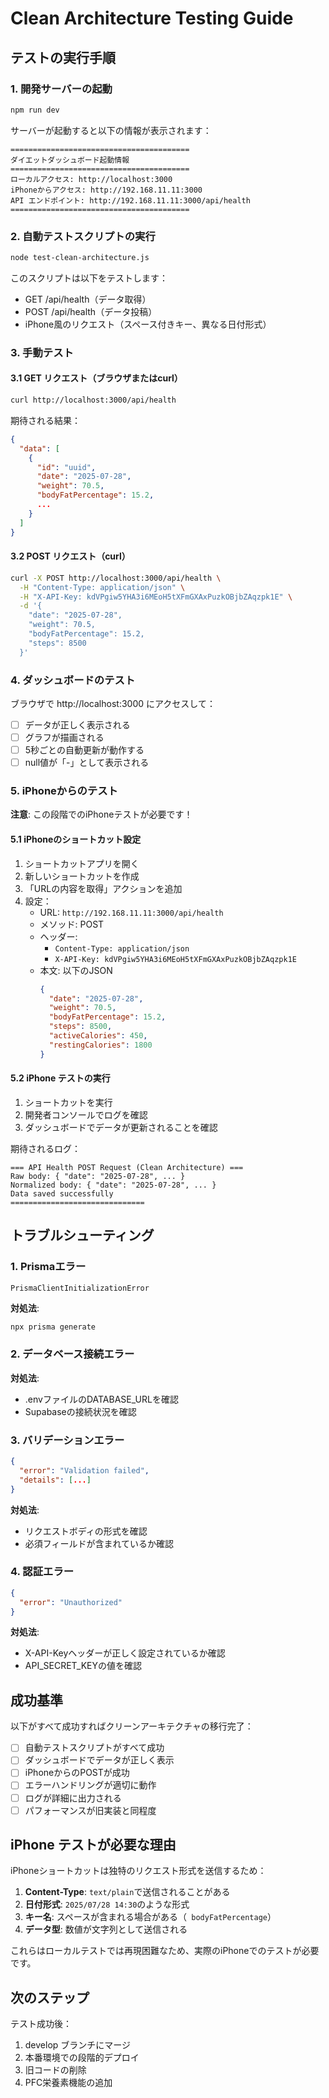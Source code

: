 # Clean Architecture Testing Guide

## テストの実行手順

### 1. 開発サーバーの起動

```bash
npm run dev
```

サーバーが起動すると以下の情報が表示されます：
```
========================================
ダイエットダッシュボード起動情報
========================================
ローカルアクセス: http://localhost:3000
iPhoneからアクセス: http://192.168.11.11:3000
API エンドポイント: http://192.168.11.11:3000/api/health
========================================
```

### 2. 自動テストスクリプトの実行

```bash
node test-clean-architecture.js
```

このスクリプトは以下をテストします：
- GET /api/health（データ取得）
- POST /api/health（データ投稿）
- iPhone風のリクエスト（スペース付きキー、異なる日付形式）

### 3. 手動テスト

#### 3.1 GET リクエスト（ブラウザまたはcurl）

```bash
curl http://localhost:3000/api/health
```

期待される結果：
```json
{
  "data": [
    {
      "id": "uuid",
      "date": "2025-07-28",
      "weight": 70.5,
      "bodyFatPercentage": 15.2,
      ...
    }
  ]
}
```

#### 3.2 POST リクエスト（curl）

```bash
curl -X POST http://localhost:3000/api/health \
  -H "Content-Type: application/json" \
  -H "X-API-Key: kdVPgiw5YHA3i6MEoH5tXFmGXAxPuzkOBjbZAqzpk1E" \
  -d '{
    "date": "2025-07-28",
    "weight": 70.5,
    "bodyFatPercentage": 15.2,
    "steps": 8500
  }'
```

### 4. ダッシュボードのテスト

ブラウザで http://localhost:3000 にアクセスして：

- [ ] データが正しく表示される
- [ ] グラフが描画される
- [ ] 5秒ごとの自動更新が動作する
- [ ] null値が「-」として表示される

### 5. iPhoneからのテスト

**注意**: この段階でのiPhoneテストが必要です！

#### 5.1 iPhoneのショートカット設定

1. ショートカットアプリを開く
2. 新しいショートカットを作成
3. 「URLの内容を取得」アクションを追加
4. 設定：
   - URL: `http://192.168.11.11:3000/api/health`
   - メソッド: POST
   - ヘッダー:
     - `Content-Type: application/json`
     - `X-API-Key: kdVPgiw5YHA3i6MEoH5tXFmGXAxPuzkOBjbZAqzpk1E`
   - 本文: 以下のJSON
     ```json
     {
       "date": "2025-07-28",
       "weight": 70.5,
       "bodyFatPercentage": 15.2,
       "steps": 8500,
       "activeCalories": 450,
       "restingCalories": 1800
     }
     ```

#### 5.2 iPhone テストの実行

1. ショートカットを実行
2. 開発者コンソールでログを確認
3. ダッシュボードでデータが更新されることを確認

期待されるログ：
```
=== API Health POST Request (Clean Architecture) ===
Raw body: { "date": "2025-07-28", ... }
Normalized body: { "date": "2025-07-28", ... }
Data saved successfully
==============================
```

## トラブルシューティング

### 1. Prismaエラー

```
PrismaClientInitializationError
```

**対処法**:
```bash
npx prisma generate
```

### 2. データベース接続エラー

**対処法**:
- .envファイルのDATABASE_URLを確認
- Supabaseの接続状況を確認

### 3. バリデーションエラー

```json
{
  "error": "Validation failed",
  "details": [...]
}
```

**対処法**:
- リクエストボディの形式を確認
- 必須フィールドが含まれているか確認

### 4. 認証エラー

```json
{
  "error": "Unauthorized"
}
```

**対処法**:
- X-API-Keyヘッダーが正しく設定されているか確認
- API_SECRET_KEYの値を確認

## 成功基準

以下がすべて成功すればクリーンアーキテクチャの移行完了：

- [ ] 自動テストスクリプトがすべて成功
- [ ] ダッシュボードでデータが正しく表示
- [ ] iPhoneからのPOSTが成功
- [ ] エラーハンドリングが適切に動作
- [ ] ログが詳細に出力される
- [ ] パフォーマンスが旧実装と同程度

## iPhone テストが必要な理由

iPhoneショートカットは独特のリクエスト形式を送信するため：

1. **Content-Type**: `text/plain`で送信されることがある
2. **日付形式**: `2025/07/28 14:30`のような形式
3. **キー名**: スペースが含まれる場合がある（` bodyFatPercentage`）
4. **データ型**: 数値が文字列として送信される

これらはローカルテストでは再現困難なため、実際のiPhoneでのテストが必要です。

## 次のステップ

テスト成功後：
1. develop ブランチにマージ
2. 本番環境での段階的デプロイ
3. 旧コードの削除
4. PFC栄養素機能の追加